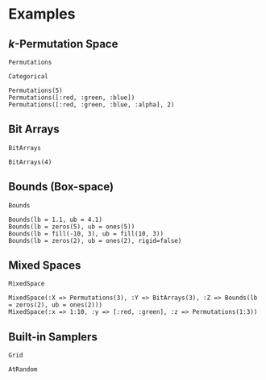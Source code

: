 # Examples

## $k$-Permutation Space

```@docs
Permutations
```

```@docs
Categorical
```

```julia-repl
Permutations(5)
Permutations([:red, :green, :blue])
Permutations([:red, :green, :blue, :alpha], 2)
```


## Bit Arrays


```@docs
BitArrays
```

```julia-repl
BitArrays(4)
```

## Bounds (Box-space)


```julia-repl
Bounds
```

```julia-repl
Bounds(lb = 1.1, ub = 4.1)
Bounds(lb = zeros(5), ub = ones(5))
Bounds(lb = fill(-10, 3), ub = fill(10, 3))
Bounds(lb = zeros(2), ub = ones(2), rigid=false)
```

## Mixed Spaces


```julia-repl
MixedSpace
```

```julia-repl
MixedSpace(:X => Permutations(3), :Y => BitArrays(3), :Z => Bounds(lb = zeros(2), ub = ones(2)))
MixedSpace(:x => 1:10, :y => [:red, :green], :z => Permutations(1:3))
```

## Built-in Samplers

```@docs
Grid
```

```@docs
AtRandom
```
